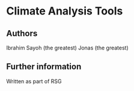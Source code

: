 # Climate Analysis Tools

## Authors

Ibrahim Sayoh (the greatest)
Jonas (the greatest)


## Further information

Written as part of RSG 
